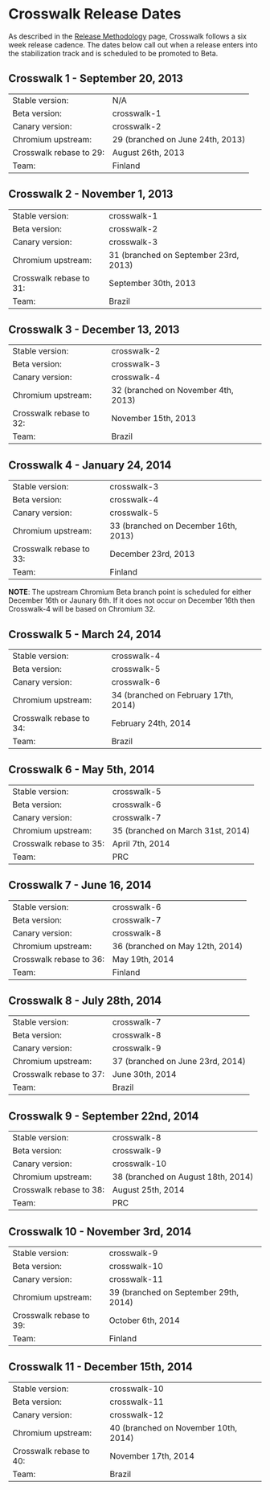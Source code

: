 # Crosswalk Release Dates

As described in the [Release Methodology](release-methodology) 
page, Crosswalk follows a six week release cadence. The dates below call out when a release enters into the stabilization track and is scheduled to be promoted to Beta.

## Crosswalk 1 - September 20, 2013
<div class='release'><table>
<tr><td>Stable version:</td><td>N/A</td></tr>
<tr><td>Beta version:</td><td>crosswalk-1</td></tr>
<tr><td>Canary version:</td><td>crosswalk-2</td></tr>
<tr><td>Chromium upstream:</td><td>29 (branched on June 24th, 2013)</td></tr>
<tr><td>Crosswalk rebase to 29:</td><td>August 26th, 2013</td></tr>
<tr><td>Team:</td><td>Finland</td></tr>
</table></div>

## Crosswalk 2 - November 1, 2013
<div class='release'><table>
<tr><td>Stable version:</td><td>crosswalk-1</td></tr>
<tr><td>Beta version:</td><td>crosswalk-2</td></tr>
<tr><td>Canary version:</td><td>crosswalk-3</td></tr>
<tr><td>Chromium upstream:</td><td>31 (branched on September 23rd, 2013)</td></tr>
<tr><td>Crosswalk rebase to 31:</td><td>September 30th, 2013</td></tr>
<tr><td>Team:</td><td>Brazil</td></tr>
</table></div>

## Crosswalk 3 - December 13, 2013
<div class='release'><table>
<tr><td>Stable version:</td><td>crosswalk-2</td></tr>
<tr><td>Beta version:</td><td>crosswalk-3</td></tr>
<tr><td>Canary version:</td><td>crosswalk-4</td></tr>
<tr><td>Chromium upstream:</td><td>32 (branched on November 4th, 2013)</td></tr>
<tr><td>Crosswalk rebase to 32:</td><td>November 15th, 2013</td></tr>
<tr><td>Team:</td><td>Brazil</td></tr>
</table></div>

## Crosswalk 4 - January 24, 2014
<div class='release'><table>
<tr><td>Stable version:</td><td>crosswalk-3</td></tr>
<tr><td>Beta version:</td><td>crosswalk-4</td></tr>
<tr><td>Canary version:</td><td>crosswalk-5</td></tr>
<tr><td>Chromium upstream:</td><td>33 (branched on December 16th, 2013)</td></tr>
<tr><td>Crosswalk rebase to 33:</td><td>December 23rd, 2013</td></tr>
<tr><td>Team:</td><td>Finland</td></tr>
</table></div>

**NOTE**: The upstream Chromium Beta branch point is scheduled for either December 16th or Jaunary 6th. If it 
does not occur on December 16th then Crosswalk-4 will be based on Chromium 32.


## Crosswalk 5 - March 24, 2014
<div class='release'><table>
<tr><td>Stable version:</td><td>crosswalk-4</td></tr>
<tr><td>Beta version:</td><td>crosswalk-5</td></tr>
<tr><td>Canary version:</td><td>crosswalk-6</td></tr>
<tr><td>Chromium upstream:</td><td>34 (branched on February 17th, 2014)</td></tr>
<tr><td>Crosswalk rebase to 34:</td><td>February 24th, 2014</td></tr>
<tr><td>Team:</td><td>Brazil</td></tr>
</table></div>

## Crosswalk 6 - May 5th, 2014
<div class='release'><table>
<tr><td>Stable version:</td><td>crosswalk-5</td></tr>
<tr><td>Beta version:</td><td>crosswalk-6</td></tr>
<tr><td>Canary version:</td><td>crosswalk-7</td></tr>
<tr><td>Chromium upstream:</td><td>35 (branched on March 31st, 2014)</td></tr>
<tr><td>Crosswalk rebase to 35:</td><td>April 7th, 2014</td></tr>
<tr><td>Team:</td><td>PRC</td></tr>
</table></div>

## Crosswalk 7 - June 16, 2014
<div class='release'><table>
<tr><td>Stable version:</td><td>crosswalk-6</td></tr>
<tr><td>Beta version:</td><td>crosswalk-7</td></tr>
<tr><td>Canary version:</td><td>crosswalk-8</td></tr>
<tr><td>Chromium upstream:</td><td>36 (branched on May 12th, 2014)</td></tr>
<tr><td>Crosswalk rebase to 36:</td><td>May 19th, 2014</td></tr>
<tr><td>Team:</td><td>Finland</td></tr>
</table></div>

## Crosswalk 8 - July 28th, 2014
<div class='release'><table>
<tr><td>Stable version:</td><td>crosswalk-7</td></tr>
<tr><td>Beta version:</td><td>crosswalk-8</td></tr>
<tr><td>Canary version:</td><td>crosswalk-9</td></tr>
<tr><td>Chromium upstream:</td><td>37 (branched on June 23rd, 2014)</td></tr>
<tr><td>Crosswalk rebase to 37:</td><td>June 30th, 2014</td></tr>
<tr><td>Team:</td><td>Brazil</td></tr>
</table></div>

## Crosswalk 9 - September 22nd, 2014
<div class='release'><table>
<tr><td>Stable version:</td><td>crosswalk-8</td></tr>
<tr><td>Beta version:</td><td>crosswalk-9</td></tr>
<tr><td>Canary version:</td><td>crosswalk-10</td></tr>
<tr><td>Chromium upstream:</td><td>38 (branched on August 18th, 2014)</td></tr>
<tr><td>Crosswalk rebase to 38:</td><td>August 25th, 2014</td></tr>
<tr><td>Team:</td><td>PRC</td></tr>
</table></div>

## Crosswalk 10 - November 3rd, 2014
<div class='release'><table>
<tr><td>Stable version:</td><td>crosswalk-9</td></tr>
<tr><td>Beta version:</td><td>crosswalk-10</td></tr>
<tr><td>Canary version:</td><td>crosswalk-11</td></tr>
<tr><td>Chromium upstream:</td><td>39 (branched on September 29th, 2014)</td></tr>
<tr><td>Crosswalk rebase to 39:</td><td>October 6th, 2014</td></tr>
<tr><td>Team:</td><td>Finland</td></tr>
</table></div>

## Crosswalk 11 - December 15th, 2014
<div class='release'><table>
<tr><td>Stable version:</td><td>crosswalk-10</td></tr>
<tr><td>Beta version:</td><td>crosswalk-11</td></tr>
<tr><td>Canary version:</td><td>crosswalk-12</td></tr>
<tr><td>Chromium upstream:</td><td>40 (branched on November 10th, 2014)</td></tr>
<tr><td>Crosswalk rebase to 40:</td><td>November 17th, 2014</td></tr>
<tr><td>Team:</td><td>Brazil</td></tr>
</table></div>
